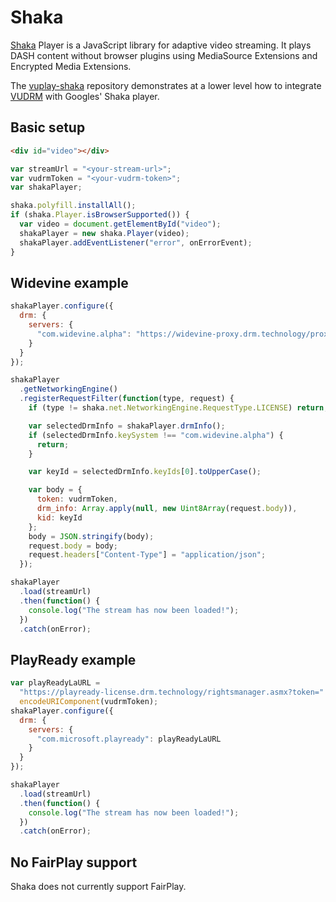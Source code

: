 # Shaka

[Shaka](https://shaka-player-demo.appspot.com/docs/api/tutorial-welcome.html) Player is a JavaScript library for adaptive video streaming. It plays DASH content without browser plugins using MediaSource Extensions and Encrypted Media Extensions.

The [vuplay-shaka](https://github.com/Vualto/vuplay-shaka) repository demonstrates at a lower level how to integrate [VUDRM](https://docs.vualto.com/projects/vudrm/en/latest/index.html) with Googles' Shaka player.

## Basic setup

```html
<div id="video"></div>
```

```javascript
var streamUrl = "<your-stream-url>";
var vudrmToken = "<your-vudrm-token>";
var shakaPlayer;

shaka.polyfill.installAll();
if (shaka.Player.isBrowserSupported()) {
  var video = document.getElementById("video");
  shakaPlayer = new shaka.Player(video);
  shakaPlayer.addEventListener("error", onErrorEvent);
}
```

## Widevine example

```javascript
shakaPlayer.configure({
  drm: {
    servers: {
      "com.widevine.alpha": "https://widevine-proxy.drm.technology/proxy"
    }
  }
});

shakaPlayer
  .getNetworkingEngine()
  .registerRequestFilter(function(type, request) {
    if (type != shaka.net.NetworkingEngine.RequestType.LICENSE) return;

    var selectedDrmInfo = shakaPlayer.drmInfo();
    if (selectedDrmInfo.keySystem !== "com.widevine.alpha") {
      return;
    }

    var keyId = selectedDrmInfo.keyIds[0].toUpperCase();

    var body = {
      token: vudrmToken,
      drm_info: Array.apply(null, new Uint8Array(request.body)),
      kid: keyId
    };
    body = JSON.stringify(body);
    request.body = body;
    request.headers["Content-Type"] = "application/json";
  });

shakaPlayer
  .load(streamUrl)
  .then(function() {
    console.log("The stream has now been loaded!");
  })
  .catch(onError);
```

## PlayReady example

```javascript
var playReadyLaURL =
  "https://playready-license.drm.technology/rightsmanager.asmx?token=" +
  encodeURIComponent(vudrmToken);
shakaPlayer.configure({
  drm: {
    servers: {
      "com.microsoft.playready": playReadyLaURL
    }
  }
});

shakaPlayer
  .load(streamUrl)
  .then(function() {
    console.log("The stream has now been loaded!");
  })
  .catch(onError);
```

## No FairPlay support

Shaka does not currently support FairPlay.
